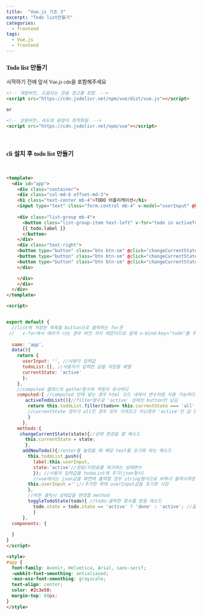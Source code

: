 ```yaml
---
title:  "Vue.js 기초 3"
excerpt: "Todo list만들기"
categories: 
  - frontend
tags:
  - Vue.js
  - frontend
---
```


<style>
@font-face { font-family: 'IBMPlexSansKR-Regular';
   src: url('https://cdn.jsdelivr.net/gh/projectnoonnu/noonfonts_20-07@1.0/IBMPlexSansKR-Regular.woff') format('woff'); font-weight: normal; font-style: normal; }
body, a, h3, h4,h1{
font-family: 'IBMPlexSansKR-Regular';
}
td{
	border: 1px solid;
}
</style>

<h3>Todo list 만들기</h3>

<p>시작하기 전에 앞서 Vue.js cdn을 포함해주세요</p>

```html
<!-- 개발버전, 도움되는 콘솔 경고를 포함. -->
<script src="https://cdn.jsdelivr.net/npm/vue/dist/vue.js"></script>

or

<!-- 상용버전, 속도와 용량이 최적화됨. -->
<script src="https://cdn.jsdelivr.net/npm/vue"></script>

```
<br>
<h3>cli 설치 후 todo list 만들기</h3><br>
    

```html
<template>
  <div id="app">
    <div class="container">
    <div class="col-md-6 offset-md-3">
    <h1 class="text-center mb-4">TODO 어플리케이션</h1>
    <input type="text" class="form-control mb-4" v-model="userInput" @keyup.enter="addNewTodo">
    
    <div class="list-group mb-4">
      <button class="list-group-item text-left" v-for="todo in activeTodoList" v-bind:key="todo" @click="toggleTodoState(todo)">
      {{ todo.label }}
      </button>
    </div>
    <div class="text-right">
    <button type="button" class="btn btn-sm" @click="changeCurrentState('active')">할 일</button>
    <button type="button" class="btn btn-sm" @click="changeCurrentState('done')">완료</button>
    <button type="button" class="btn btn-sm" @click="changeCurrentState('all')">전체</button>
    </div>

    </div>
    </div>
  </div>
</template>

<script>


export default {
  //list에 저장된 목록을 button으로 출력하는 for문
 //   v-for에서 에러가 나는 경우 버전 차이 때문이므로 끝에 v-bind:key="todo"를 추가해주세요
 
  name: 'app',
  data(){
    return {
      userInput: '', //사용자 입력값
      todoList:[], //사용자가 입력한 값을 저장할 배열
      currentState: 'active'
      };
    },
    //computed 클래스의 getter함수와 작동이 유사하다
    computed:{ //computed 안에 넣는 경우 html 코드 내에서 변수처럼 사용 가능하다
       activeTodoList(){//filter함수로 'active' 상태인 button만 남김
        return this.todoList.filter(todo=> this.currentState === 'all' || todo.state === this.currentState); 
        //currentState 경우가 all인 경우 모두 가져오고 아닌경우 'active'인 값 만 가져옴
        }
      },
    methods:{
     changeCurrentState(state){//상태 변경을 할 메소드
       this.currentState = state;
       },
      addNewTodo(){//enter를 눌렀을 때 해당 text를 초기화 하는 메소드
        this.todoList.push({
          label:this.userInput,
          state:'active'//완료/미완료를 체크하는 상태변수
          }); //사용자 입력값을 todoList에 추가(json형식)
          //vue에서는 json값을 화면에 출력할 경우 string형식으로 바꿔서 출력시켜준다.
        this.userInput ='';//추가한 후에 userInput값을 초기화 시킴
        },
        //버튼 클릭시 상태값을 변경할 method
        toggleTodoState(todo){ //todo:클릭한 함수를 받을 메소드
          todo.state = todo.state == 'active' ? 'done' : 'active'; //클릭으로 done / active를 표현
          }
      },
  components: {
   
  }
}
</script>

<style>
#app {
  font-family: Avenir, Helvetica, Arial, sans-serif;
  -webkit-font-smoothing: antialiased;
  -moz-osx-font-smoothing: grayscale;
  text-align: center;
  color: #2c3e50;
  margin-top: 60px;
}
</style>


```
